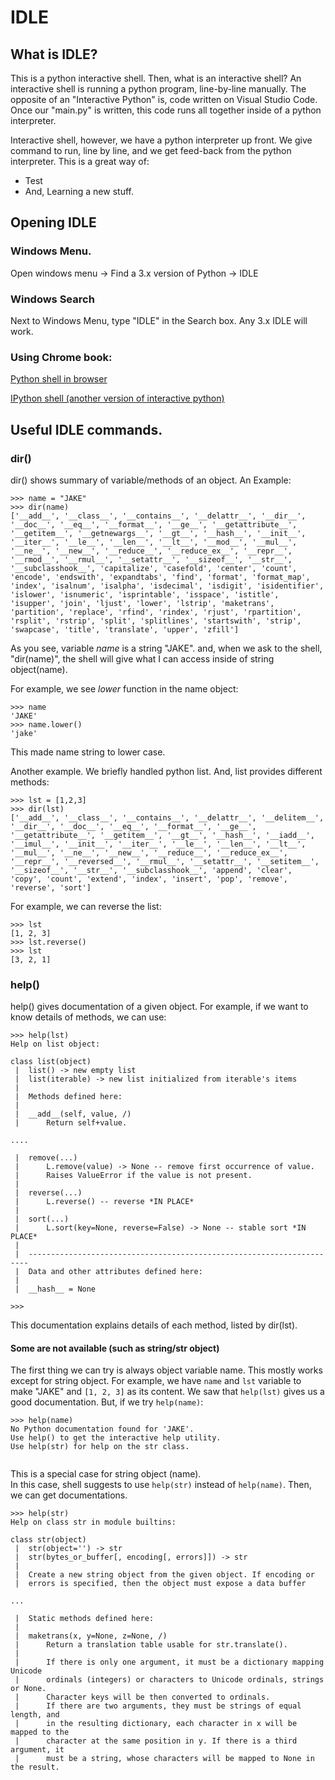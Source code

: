 # IDLE

## What is IDLE?

This is a python interactive shell.  Then, what is an interactive shell?
An interactive shell is running a python program, line-by-line manually.
The opposite of an "Interactive Python" is, code written on Visual Studio Code.
Once our "main.py" is written, this code runs all together inside of a python interpreter.

Interactive shell, however, we have a python interpreter up front.
We give command to run, line by line, and we get feed-back from the python interpreter.
This is a great way of:
 - Test
 - And, Learning a new stuff.
 
## Opening IDLE

### Windows Menu.

Open windows menu -> Find a 3.x version of Python -> IDLE

### Windows Search

Next to Windows Menu, type "IDLE" in the Search box.  Any 3.x IDLE will work.

### Using Chrome book:

[Python shell in browser](https://www.python.org/shell/)

[IPython shell (another version of interactive python)](https://www.pythonanywhere.com/try-ipython/)

## Useful IDLE commands.

### dir()

dir() shows summary of variable/methods of an object.  An Example:

```
>>> name = "JAKE"
>>> dir(name)
['__add__', '__class__', '__contains__', '__delattr__', '__dir__', '__doc__', '__eq__', '__format__', '__ge__', '__getattribute__', '__getitem__', '__getnewargs__', '__gt__', '__hash__', '__init__', '__iter__', '__le__', '__len__', '__lt__', '__mod__', '__mul__', '__ne__', '__new__', '__reduce__', '__reduce_ex__', '__repr__', '__rmod__', '__rmul__', '__setattr__', '__sizeof__', '__str__', '__subclasshook__', 'capitalize', 'casefold', 'center', 'count', 'encode', 'endswith', 'expandtabs', 'find', 'format', 'format_map', 'index', 'isalnum', 'isalpha', 'isdecimal', 'isdigit', 'isidentifier', 'islower', 'isnumeric', 'isprintable', 'isspace', 'istitle', 'isupper', 'join', 'ljust', 'lower', 'lstrip', 'maketrans', 'partition', 'replace', 'rfind', 'rindex', 'rjust', 'rpartition', 'rsplit', 'rstrip', 'split', 'splitlines', 'startswith', 'strip', 'swapcase', 'title', 'translate', 'upper', 'zfill']
```

As you see, variable _name_ is a string "JAKE".
and, when we ask to the shell, "dir(name)", the shell will give what I can access inside of string object(name).

For example, we see _lower_ function in the name object:

```
>>> name
'JAKE'
>>> name.lower()
'jake'

```
This made name string to lower case.

Another example.  We briefly handled python list.  And, list provides different methods:
```
>>> lst = [1,2,3]
>>> dir(lst)
['__add__', '__class__', '__contains__', '__delattr__', '__delitem__', '__dir__', '__doc__', '__eq__', '__format__', '__ge__', '__getattribute__', '__getitem__', '__gt__', '__hash__', '__iadd__', '__imul__', '__init__', '__iter__', '__le__', '__len__', '__lt__', '__mul__', '__ne__', '__new__', '__reduce__', '__reduce_ex__', '__repr__', '__reversed__', '__rmul__', '__setattr__', '__setitem__', '__sizeof__', '__str__', '__subclasshook__', 'append', 'clear', 'copy', 'count', 'extend', 'index', 'insert', 'pop', 'remove', 'reverse', 'sort']
```

For example, we can reverse the list:
```
>>> lst
[1, 2, 3]
>>> lst.reverse()
>>> lst
[3, 2, 1]
```

### help()

help() gives documentation of a given object.
For example, if we want to know details of methods, we can use:

```
>>> help(lst)
Help on list object:

class list(object)
 |  list() -> new empty list
 |  list(iterable) -> new list initialized from iterable's items
 |  
 |  Methods defined here:
 |  
 |  __add__(self, value, /)
 |      Return self+value.

....

 |  remove(...)
 |      L.remove(value) -> None -- remove first occurrence of value.
 |      Raises ValueError if the value is not present.
 |  
 |  reverse(...)
 |      L.reverse() -- reverse *IN PLACE*
 |  
 |  sort(...)
 |      L.sort(key=None, reverse=False) -> None -- stable sort *IN PLACE*
 |  
 |  ----------------------------------------------------------------------
 |  Data and other attributes defined here:
 |  
 |  __hash__ = None

>>> 

```

This documentation explains details of each method, listed by dir(lst).

#### Some are not available (such as string/str object)

The first thing we can try is always object variable name.  This mostly works except for string object.  For example, we have `name` and `lst` variable to make "JAKE" and `[1, 2, 3]` as its content.  We saw that `help(lst)` gives us a good documentation.  But, if we try `help(name)`:

```
>>> help(name)
No Python documentation found for 'JAKE'.
Use help() to get the interactive help utility.
Use help(str) for help on the str class.


```

This is a special case for string object (name).  
In this case, shell suggests to use `help(str)` instead of `help(name)`.  Then, we can get documentations.


```
>>> help(str)
Help on class str in module builtins:

class str(object)
 |  str(object='') -> str
 |  str(bytes_or_buffer[, encoding[, errors]]) -> str
 |  
 |  Create a new string object from the given object. If encoding or
 |  errors is specified, then the object must expose a data buffer
 
...

 |  Static methods defined here:
 |  
 |  maketrans(x, y=None, z=None, /)
 |      Return a translation table usable for str.translate().
 |      
 |      If there is only one argument, it must be a dictionary mapping Unicode
 |      ordinals (integers) or characters to Unicode ordinals, strings or None.
 |      Character keys will be then converted to ordinals.
 |      If there are two arguments, they must be strings of equal length, and
 |      in the resulting dictionary, each character in x will be mapped to the
 |      character at the same position in y. If there is a third argument, it
 |      must be a string, whose characters will be mapped to None in the result.


```


